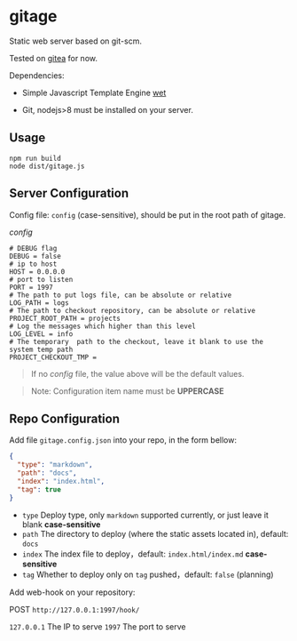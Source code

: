 # gitage

Static web server based on git-scm.

Tested on [gitea](https://gitea.io/) for now.

Dependencies:

- Simple Javascript Template Engine [wet](http://github.com/hyjiacan/wet)

- Git, nodejs>8 must be installed on your server.

## Usage

```shell script
npm run build
node dist/gitage.js
```

## Server Configuration

Config file: `config` (case-sensitive), should be put in the root path of gitage.

*config*
```
# DEBUG flag
DEBUG = false
# ip to host
HOST = 0.0.0.0
# port to listen
PORT = 1997
# The path to put logs file, can be absolute or relative 
LOG_PATH = logs
# The path to checkout repository, can be absolute or relative
PROJECT_ROOT_PATH = projects
# Log the messages which higher than this level
LOG_LEVEL = info
# The temporary  path to the checkout, leave it blank to use the system temp path
PROJECT_CHECKOUT_TMP = 
```

> If no _config_ file, the value above will be the default values.

> Note: Configuration item name must be **UPPERCASE**

## Repo Configuration

Add file `gitage.config.json` into your repo, in the form bellow:

```json
{
  "type": "markdown",
  "path": "docs",
  "index": "index.html",
  "tag": true
}
```

- `type` Deploy type, only `markdown` supported currently, or just leave it blank **case-sensitive**
- `path` The directory to deploy (where the static assets located in), default: `docs`
- `index` The index file to deploy，default: `index.html/index.md` **case-sensitive**
- `tag` Whether to deploy only on `tag` pushed，default: `false` (planning)

Add web-hook on your repository:

POST `http://127.0.0.1:1997/hook/`


`127.0.0.1` The IP to serve
`1997` The port to serve

